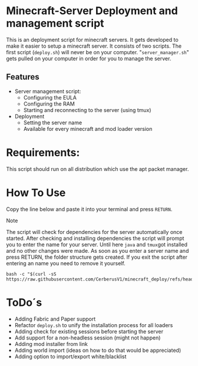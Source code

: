 # Minecraft-Server Deployment and management script
This is an deployment script for minecraft servers. It gets developed to make it easier to setup a minecraft server. It consists of two scripts. The first script (`deploy.sh`) will never be on your computer.   "`server_manager.sh`" gets pulled on your computer in order for you to manage the server.

## Features
- Server management script:
    - Configuring the EULA
    - Configuring the RAM
    - Starting and reconnecting to the server (using tmux)
- Deployment
    - Setting the server name
    - Available for every minecraft and mod loader version 
 


# Requirements:
This script should run on all distribution which use the apt packet manager.

# How To Use
Copy the line below and paste it into your terminal and press `RETURN`. 

>[!NOTE]
>The script will check for dependencies for the server automatically once started. After checking and installing dependencies the script will prompt you to enter the name for your server. Until here `java` and `tmux`got installed and no other changes were made. As soon as you enter a server name and press RETURN, the folder structure gets created. If you exit the script after entering an name you need to remove it yourself.


```
bash -c "$(curl -sS https://raw.githubusercontent.com/CerberusV1/minecraft_deploy/refs/heads/main/deploy.sh)"
```

# ToDo´s
- Adding Fabric and Paper support
- Refactor `deploy.sh` to unify the installation process for all loaders
- Adding check for existing sessions before starting the server
- Add support for a non-headless session (might not happen)
- Adding mod installer from link
- Adding world import (ideas on how to do that would be appreciated)
- Adding option to import/export white/blacklist